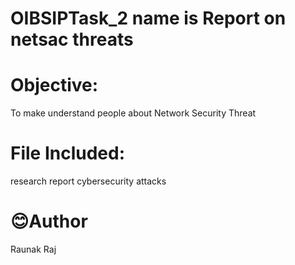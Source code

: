 # OIBSIPTask_2 name is Report on netsac threats

# Objective:
To make understand people about Network Security Threat

# File Included:
research report cybersecurity attacks

# 😊Author
Raunak Raj
